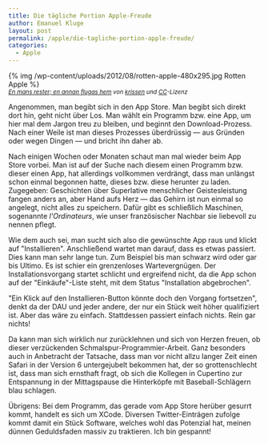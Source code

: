 ```yaml
---
title: Die tägliche Portion Apple-Freude
author: Emanuel Kluge
layout: post
permalink: /apple/die-tagliche-portion-apple-freude/
categories:
  - Apple
---
```


{% img /wp-content/uploads/2012/08/rotten-apple-480x295.jpg Rotten Apple %}  
<small>*[En mans rester; en annan flugas hem](http://www.flickr.com/photos/krissen/6292644857/) von [krissen](http://www.flickr.com/photos/krissen/) und [CC](http://creativecommons.org/licenses/by-nc-nd/2.0/deed.en)-Lizenz*</small>

Angenommen, man begibt sich in den App Store. Man begibt sich direkt dort hin, geht nicht über Los. Man wählt ein Programm bzw. eine App, um hier mal dem Jargon treu zu bleiben, und beginnt den Download-Prozess. Nach einer Weile ist man dieses Prozesses überdrüssig — aus Gründen oder wegen Dingen — und bricht ihn daher ab.

Nach einigen Wochen oder Monaten schaut man mal wieder beim App Store vorbei. Man ist auf der Suche nach diesem einen Programm bzw. dieser einen App, hat allerdings vollkommen verdrängt, dass man unlängst schon einmal begonnen hatte, dieses bzw. diese herunter zu laden. Zugegeben: Geschichten über Superlative menschlicher Geistesleistung fangen anders an, aber Hand aufs Herz — das Gehirn ist nun einmal so angelegt, nicht alles zu speichern. Dafür gibt es schließlich Maschinen, sogenannte *l'Ordinateurs*, wie unser französischer Nachbar sie liebevoll zu nennen pflegt.

Wie dem auch sei, man sucht sich also die gewünschte App raus und klickt auf "Installieren". Anschließend wartet man darauf, dass es etwas passiert. Dies kann man sehr lange tun. Zum Beispiel bis man schwarz wird oder gar bis Ultimo. Es ist schier ein grenzenloses Wartevergnügen. Der Installationsvorgang startet schlicht und ergreifend nicht, da die App schon auf der "Einkäufe"-Liste steht, mit dem Status "Installation abgebrochen".

"Ein Klick auf den Installieren-Button könnte doch den Vorgang fortsetzen", denkt da der DAU und jeder andere, der nur ein Stück weit höher qualifiziert ist. Aber das wäre zu einfach. Stattdessen passiert einfach nichts. Rein gar nichts!

Da kann man sich wirklich nur zurücklehnen und sich von Herzen freuen, ob dieser verzückenden Schmalspur-Programmier-Arbeit. Ganz besonders auch in Anbetracht der Tatsache, dass man vor nicht allzu langer Zeit einen Safari in der Version 6 untergejubelt bekommen hat, der so grottenschlecht ist, dass man sich ernsthaft fragt, ob sich die Kollegen in Cupertino zur Entspannung in der Mittagspause die Hinterköpfe mit Baseball-Schlägern blau schlagen.

Übrigens: Bei dem Programm, das gerade vom App Store herüber gesurrt kommt, handelt es sich um XCode. Diversen Twitter-Einträgen zufolge kommt damit ein Stück Software, welches wohl das Potenzial hat, meinen dünnen Geduldsfaden massiv zu traktieren. Ich bin gespannt!
